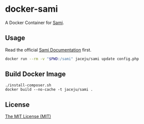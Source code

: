 # docker-sami

A Docker Container for [Sami](https://github.com/FriendsOfPHP/Sami).

## Usage

Read the official [Sami Documentation](https://github.com/FriendsOfPHP/Sami) first.

```bash
docker run --rm -v "$PWD:/sami" jaceju/sami update config.php
```

## Build Docker Image

```
./install-composer.sh
docker build --no-cache -t jaceju/sami .
```

## License

[The MIT License (MIT)](https://opensource.org/licenses/MIT)

